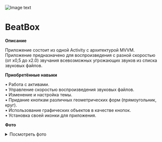 ﻿![Image text](https://img.shields.io/badge/Entry%20level-beginner-brightgreen)
  
# BeatBox
    
    
**Описание**

Приложение состоит из одной Activity с архитектурой MVVM. Приложение предназначено для  воспроизведения с разной скоростью (от х0,5 до х2.0) звучания всевозможных угрожающих звуков из списка звуковых файлов.
    
    
**Приобретённые навыки**

• Работа с активами.  
• Управление скоростью воспроизведения звуковых файлов.  
• Изменение и настройка темы.  
• Придание кнопкам различных геометрических форм (прямоугольник, круг).  
• Использование графических объектов в качестве кнопок.  
• Установка своей иконки для приложения.  

**Фото**

<details>
<summary>Посмотреть фото</summary>
<table>
	<tr>
		<td>
			<img width="576" alt="render-one" src="Screenshot_1.jpg">
		</td>
		<td>
			<img hight="350" alt="render-one" src="Screenshot_2.jpg">
		</td>
    <tr>
    
</table>
</details>
